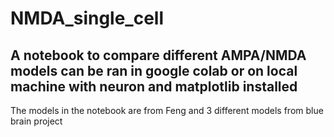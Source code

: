 # NMDA_single_cell

## A notebook to compare different AMPA/NMDA models can be ran in google colab or on local machine with neuron and matplotlib installed

The models in the notebook are from Feng and 3 different models from blue brain project
